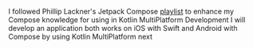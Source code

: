 I followed Phillip Lackner's Jetpack Compose [playlist](https://www.youtube.com/playlist?list=PLQkwcJG4YTCSpJ2NLhDTHhi6XBNfk9WiC) to enhance my Compose knowledge for using in Kotlin MultiPlatform Development
I will develop an application both works on iOS with Swift and Android with Compose by using Kotlin MultiPlatform next
